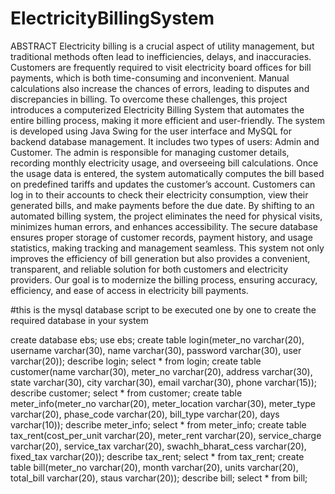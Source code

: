 # ElectricityBillingSystem


ABSTRACT
Electricity billing is a crucial aspect of utility management, but traditional methods often lead to inefficiencies, delays, and inaccuracies. Customers are frequently required to visit electricity board offices for bill payments, which is both time-consuming and inconvenient. Manual calculations also increase the chances of errors, leading to disputes and discrepancies in billing. To overcome these challenges, this project introduces a computerized Electricity Billing System that automates the entire billing process, making it more efficient and user-friendly.
The system is developed using Java Swing for the user interface and MySQL for backend database management. It includes two types of users: Admin and Customer. The admin is responsible for managing customer details, recording monthly electricity usage, and overseeing bill calculations. Once the usage data is entered, the system automatically computes the bill based on predefined tariffs and updates the customer’s account. Customers can log in to their accounts to check their electricity consumption, view their generated bills, and make payments before the due date.
By shifting to an automated billing system, the project eliminates the need for physical visits, minimizes human errors, and enhances accessibility. The secure database ensures proper storage of customer records, payment history, and usage statistics, making tracking and management seamless. This system not only improves the efficiency of bill generation but also provides a convenient, transparent, and reliable solution for both customers and electricity providers. Our goal is to modernize the billing process, ensuring accuracy, efficiency, and ease of access in electricity bill payments.


#this is the mysql database script to be executed one by one to create the required database in your system



create database ebs;
use ebs;
create table login(meter_no varchar(20), username varchar(30), name varchar(30), password varchar(30), user varchar(20));
describe login;
select * from login;
create table customer(name varchar(30), meter_no varchar(20), address varchar(30), state varchar(30), city varchar(30), email varchar(30), phone varchar(15));
describe customer;
select * from customer;
create table meter_info(meter_no varchar(20), meter_location varchar(30), meter_type varchar(20), phase_code varchar(20), bill_type varchar(20), days varchar(10));
describe meter_info;
select * from meter_info;
create table tax_rent(cost_per_unit varchar(20), meter_rent varchar(20), service_charge varchar(20), service_tax varchar(20), swachh_bharat_cess varchar(20), fixed_tax varchar(20));
describe tax_rent;
select * from tax_rent;
create table bill(meter_no varchar(20), month varchar(20), units varchar(20), total_bill varchar(20), staus varchar(20));
describe bill;
select * from bill;
